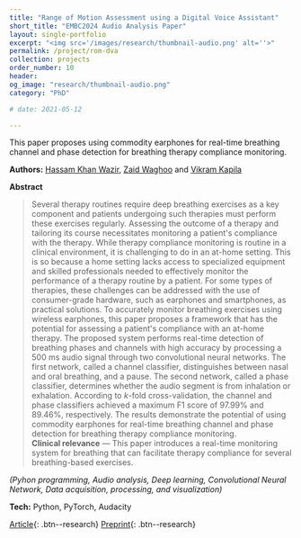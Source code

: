 ```yaml
---
title: "Range of Motion Assessment using a Digital Voice Assistant"
short_title: "EMBC2024 Audio Analysis Paper"
layout: single-portfolio
excerpt: "<img src='/images/research/thumbnail-audio.png' alt=''>"
permalink: /project/rom-dva
collection: projects
order_number: 10
header: 
og_image: "research/thumbnail-audio.png"
category: "PhD"

# date: 2021-05-12

---
```


This paper proposes using commodity earphones for real-time breathing channel and phase detection for breathing therapy compliance monitoring.

**Authors:** [Hassam Khan Wazir](https://scholar.google.com/citations?user=hBetThYAAAAJ&hl=en&oi=ao), [Zaid Waghoo](https://www.linkedin.com/in/zaid-waghoo/) and [Vikram Kapila](https://scholar.google.com/citations?user=6PTJF28AAAAJ&hl=en)

**Abstract**

> Several therapy routines require deep breathing exercises as a key component and patients undergoing such therapies must perform these exercises regularly. Assessing the outcome of a therapy and tailoring its course necessitates monitoring a patient's compliance with the therapy. While therapy compliance monitoring is routine in a clinical environment, it is challenging to do in an at-home setting. This is so because a home setting lacks access to specialized equipment and skilled professionals needed to effectively monitor the performance of a therapy routine by a patient. For some types of therapies, these challenges can be addressed with the use of consumer-grade hardware, such as earphones and smartphones, as practical solutions. To accurately monitor breathing exercises using wireless earphones, this paper proposes a framework that has the potential for assessing a patient's compliance with an at-home therapy. The proposed system performs real-time detection of breathing phases and channels with high accuracy by processing a $500$ ms audio signal through two convolutional neural networks. The first network, called a channel classifier, distinguishes between nasal and oral breathing, and a pause. The second network, called a phase classifier, determines whether the audio segment is from inhalation or exhalation. According to $k$-fold cross-validation, the channel and phase classifiers achieved a maximum F1 score of $97.99\%$ and $89.46\%$, respectively. The results demonstrate the potential of using commodity earphones for real-time breathing channel and phase detection for breathing therapy compliance monitoring.  
**Clinical relevance** — This paper introduces a real-time monitoring system for breathing that can facilitate therapy compliance for several breathing-based exercises.

*(Pyhon programming, Audio analysis, Deep learning, Convolutional Neural Network, Data acquisition, processing, and visualization)*

**Tech:** Python, PyTorch, Audacity

[Article](){: .btn--research} [Preprint](/files/pdf/research/lymph-brom-preprint.pdf){: .btn--research}
